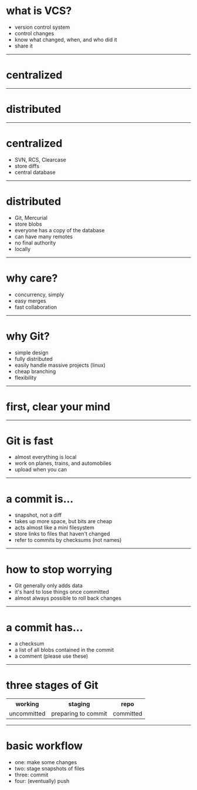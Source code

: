 # what is VCS?

* version control system
* control changes
* know what changed, when, and who did it
* share it

---

centralized
===========

---

distributed
===========

---

# centralized
* SVN, RCS, Clearcase
* store diffs
* central database

---

# distributed
* Git, Mercurial
* store blobs
* everyone has a copy of the database
* can have many remotes
* no final authority
* locally

---

# why care?
* concurrency, simply
* easy merges
* fast collaboration

---

# why Git?
* simple design
* fully distributed
* easily handle massive projects (linux)
* cheap branching
* flexibility

---

first, clear your mind
======================

---

# Git is fast
* almost everything is local
* work on planes, trains, and automobiles
* upload when you can

---

# a commit is...
* snapshot, not a diff
* takes up more space, but bits are cheap
* acts almost like a mini filesystem
* store links to files that haven't changed
* refer to commits by checksums (not names)

---

# how to stop worrying #
* Git generally only adds data
* it's hard to lose things once committed
* almost always possible to roll back changes

---

# a commit has...
* a checksum
* a list of all blobs contained in the commit
* a comment (please use these)

---

# three stages of Git #
<center>
  <table>
    <tr>
      <th>working</th>
      <th>staging</th>
      <th>repo</th>
    </tr>
    <tr>
      <td>uncommitted</td>
      <td>preparing to commit</td>
      <td>committed</td>
    </tr>
  </table>
</center>

---

# basic workflow #
* one: make some changes
* two: stage snapshots of files
* three: commit
* four: (eventually) push

